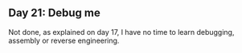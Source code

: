 Day 21: Debug me
----------------
Not done, as explained on day 17, I have no time to learn debugging, assembly or reverse engineering.
